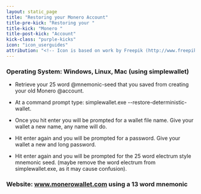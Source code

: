 ```yaml
---
layout: static_page
title: "Restoring your Monero Account"
title-pre-kick: "Restoring your "
title-kick: "Monero "
title-post-kick: "Account"
kick-class: "purple-kicks"
icon: "icon_userguides"
attribution: "<!-- Icon is based on work by Freepik (http://www.freepik.com) and is licensed under Creative Commons BY 3.0 -->"
---
```


### Operating System:  Windows, Linux, Mac (using simplewallet)

- Retrieve your 25 word @mnemonic-seed that you saved from creating your old Monero @account.

- At a command prompt type:  simplewallet.exe --restore-deterministic-wallet.

- Once you hit enter you will be prompted for a wallet file name.  Give your wallet a new name, any name will do. 

- Hit enter again and you will be prompted for a password.  Give your wallet a new and long password.

- Hit enter again and you will be prompted for the 25 word electrum style mnemonic seed.  (maybe remove the word electrum from simplewallet.exe, as it may cause confusion).


### Website: www.monerowallet.com using a 13 word mnemonic

